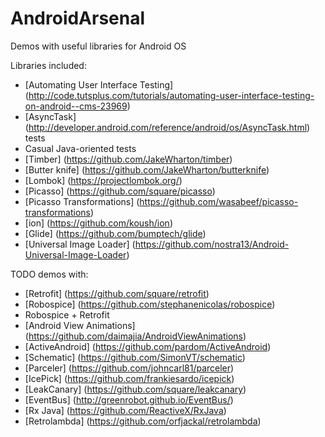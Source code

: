 # AndroidArsenal
Demos with useful libraries for Android OS

Libraries included:
- [Automating User Interface Testing] (http://code.tutsplus.com/tutorials/automating-user-interface-testing-on-android--cms-23969)
- [AsyncTask] (http://developer.android.com/reference/android/os/AsyncTask.html) tests
- Casual Java-oriented tests
- [Timber] (https://github.com/JakeWharton/timber)
- [Butter knife] (https://github.com/JakeWharton/butterknife)
- [Lombok] (https://projectlombok.org/)
- [Picasso] (https://github.com/square/picasso)
- [Picasso Transformations] (https://github.com/wasabeef/picasso-transformations)
- [ion] (https://github.com/koush/ion)
- [Glide] (https://github.com/bumptech/glide)
- [Universal Image Loader] (https://github.com/nostra13/Android-Universal-Image-Loader)

TODO demos with:
- [Retrofit] (https://github.com/square/retrofit)
- [Robospice] (https://github.com/stephanenicolas/robospice)
- Robospice + Retrofit
- [Android View Animations] (https://github.com/daimajia/AndroidViewAnimations)
- [ActiveAndroid] (https://github.com/pardom/ActiveAndroid)
- [Schematic] (https://github.com/SimonVT/schematic)
- [Parceler] (https://github.com/johncarl81/parceler)
- [IcePick] (https://github.com/frankiesardo/icepick)
- [LeakCanary] (https://github.com/square/leakcanary)
- [EventBus] (http://greenrobot.github.io/EventBus/)
- [Rx Java] (https://github.com/ReactiveX/RxJava)
- [Retrolambda] (https://github.com/orfjackal/retrolambda)